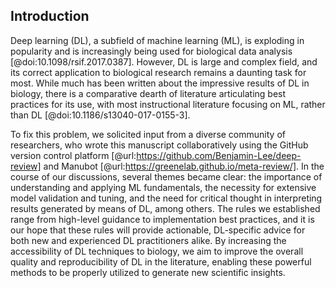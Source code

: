 ## Introduction

Deep learning (DL), a subfield of machine learning (ML), is exploding in popularity and is increasingly being used for biological data analysis [@doi:10.1098/rsif.2017.0387].
However, DL is large and complex field, and its correct application to biological research remains a daunting task for most.
While much has been written about the impressive results of DL in biology, there is a comparative dearth of literature articulating best practices for its use, with most instructional literature focusing on ML, rather than DL [@doi:10.1186/s13040-017-0155-3].

To fix this problem, we solicited input from a diverse community of researchers, who wrote this manuscript collaboratively using the GitHub version control platform [@url:https://github.com/Benjamin-Lee/deep-review] and Manubot [@url:https://greenelab.github.io/meta-review/].
In the course of our discussions, several themes became clear: the importance of understanding and applying ML fundamentals, the necessity for extensive model validation and tuning, and the need for critical thought in interpreting results generated by means of DL, among others. 
The rules we established range from high-level guidance to implementation best practices, and it is our hope that these rules will  provide actionable, DL-specific advice for both new and experienced DL practitioners alike.
By increasing the accessibility of DL techniques to biology, we aim to improve the overall quality and reproducibility of DL in the literature, enabling these powerful methods to be properly utilized to generate new scientific insights.
